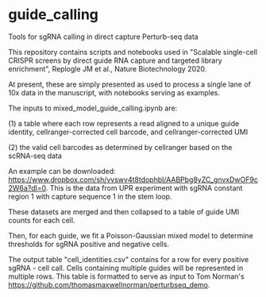 # guide_calling
Tools for sgRNA calling in direct capture Perturb-seq data

This repository contains scripts and notebooks used in "Scalable single-cell CRISPR screens by direct guide RNA capture and targeted library enrichment", Replogle JM et al., Nature Biotechnology 2020. 

At present, these are simply presented as used to process a single lane of 10x data in the manuscript, with notebooks serving as examples.

The inputs to mixed_model_guide_calling.ipynb are:

(1) a table where each row represents a read aligned to a unique guide identity, cellranger-corrected cell barcode, and cellranger-corrected UMI

(2) the valid cell barcodes as determined by cellranger based on the scRNA-seq data

An example can be downloaded: https://www.dropbox.com/sh/vvswv4t8tdophbl/AABPbg8yZC_gnvxDwOF9c2W6a?dl=0. This is the data from UPR experiment with sgRNA constant region 1 with capture sequence 1 in the stem loop.

These datasets are merged and then collapsed to a table of guide UMI counts for each cell.

Then, for each guide, we fit a Poisson-Gaussian mixed model to determine thresholds for sgRNA positive and negative cells.

The output table "cell_identities.csv" contains for a row for every positive sgRNA - cell call. Cells containing multiple guides will be represented in multiple rows. This table is formatted to serve as input to Tom Norman's https://github.com/thomasmaxwellnorman/perturbseq_demo.




